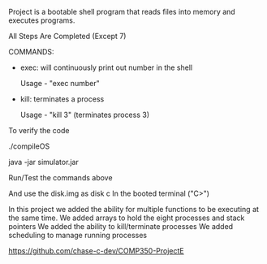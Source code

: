 Project is a bootable shell program that reads files into memory and executes programs.

All Steps Are Completed (Except 7)

COMMANDS:

- exec: will continuously print out number in the shell

	Usage - "exec number"
- kill: terminates a process

	Usage - "kill 3" (terminates process 3)


To verify the code
  
  ./compileOS
  
  java -jar simulator.jar
  
  Run/Test the commands above


And use the disk.img as disk c
In the booted terminal ("C>")

In this project we added the ability for multiple functions to be executing at the same time. 
We added arrays to hold the eight processes and stack pointers
We added the ability to kill/terminate processes
We added scheduling to manage running processes

https://github.com/chase-c-dev/COMP350-ProjectE


